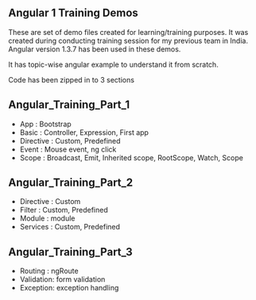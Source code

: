 ## Angular 1 Training Demos

These are set of demo files created for learning/training purposes. It was created during conducting training session for my previous team in India. Angular version 1.3.7 has been used in these demos.

It has topic-wise angular example to understand it from scratch. 

Code has been zipped in to 3 sections

## Angular_Training_Part_1

* App : Bootstrap 
* Basic : Controller, Expression, First app 
* Directive : Custom, Predefined
* Event : Mouse event, ng click 
* Scope : Broadcast, Emit, Inherited scope, RootScope, Watch, Scope

## Angular_Training_Part_2

* Directive : Custom
* Filter : Custom, Predefined
* Module : module
* Services : Custom, Predefined

## Angular_Training_Part_3

* Routing : ngRoute
* Validation: form validation
* Exception: exception handling
